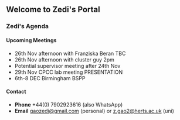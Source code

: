 ## Welcome to Zedi's Portal


### Zedi's Agenda

#### Upcoming Meetings

- 26th Nov afternoon with Franziska Beran   TBC
- 26th Nov afternoon with cluster guy 2pm
- Potential supervisor meeting after 24th Nov
- 29th Nov CPCC lab meeting PRESENTATION
- 6th-8 DEC Birmingham BSPP 

#### Contact

- **Phone** +44(0) 7902923616 (also WhatsApp)
- **Email** gaozedi@gmail.com (personal) or z.gao2@herts.ac.uk (uni)

